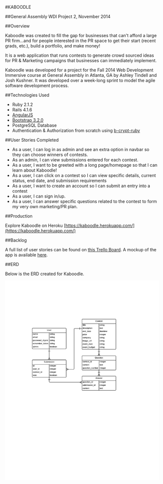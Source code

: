#KABOODLE


##General Assembly WDI Project 2, November 2014
<br />


##Overview

Kaboodle was created to fill the gap for businesses that can't afford a large PR firm...and for people interested in the PR space to get their start (recent grads, etc.), build a portfolio, and make money!

It is a web application that runs contests to generate crowd sourced ideas for PR & Marketing campaigns that businesses can immediately implement.

Kaboodle was developed for a project for the Fall 2014 Web Development Immersive course at General Assembly in Atlanta, GA by Ashley Tindell and Josh Kushner. It was developed over a week-long sprint to model the agile software development process.

##Technologies Used

* Ruby 2.1.2
* Rails 4.1.6
* [AngularJS](https://angularjs.org/)
* [Bootstrap 3.2.0](http://getbootstrap.com/)
* PostgreSQL Database
* Authentication & Authorization from scratch using [b-crypt-ruby](http://bcrypt-ruby.rubyforge.org/ "bcrypt-ruby")

##User Stories Completed

* As a user, I can log in as admin and see an extra option in navbar so they can choose winners of contests.
* As an admin, I can view submissions entered for each contest.
* As a user, I want to be greeted with a long page/homepage so that I can learn about Kaboodle!
* As a user, I can click on a contest so I can view specific details, current status, end date, and submission requirements
* As a user, I want to create an account so I can submit an entry into a contest
* As a user, I can sign in/up.
* As a user, I can answer specific questions related to the contest to form my very own marketing/PR plan.

##Production

Explore Kaboodle on Heroku [https://kaboodle.herokuapp.com/](https://kaboodle.herokuapp.com/)

##Backlog

A full list of user stories can be found on [this Trello Board](https://trello.com/b/jpSRIT8C). A mockup of the app is available [here](https://moqups.com/jkush33/LM3k6K1C/).

##ERD

Below is the ERD created for Kaboodle.

![ERD](ERD.png)
